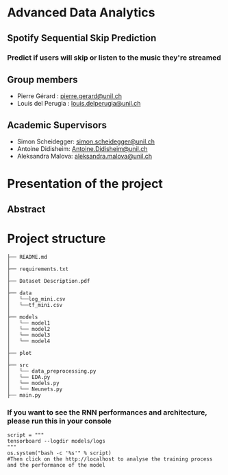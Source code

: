 # Advanced Data Analytics
## Spotify Sequential Skip Prediction
### Predict if users will skip or listen to the music they're streamed


## Group members
* Pierre Gérard : pierre.gerard@unil.ch
* Louis del Perugia : louis.delperugia@unil.ch

## Academic Supervisors
* Simon Scheidegger: simon.scheidegger@unil.ch
* Antoine Didisheim: Antoine.Didisheim@unil.ch
* Aleksandra Malova: aleksandra.malova@unil.ch

# Presentation of the project

## Abstract

# Project structure

```
├── README.md
│
├── requirements.txt
│
├── Dataset Description.pdf
│
├── data
│   └──log_mini.csv           
│   └──tf_mini.csv
│
├── models
│   └── model1          
│   └── model2
│   └── model3
│   └── model4
│
├── plot
│
├── src          
│   └── data_preprocessing.py
│   └── EDA.py
│   └── models.py
│   └── Neunets.py
├── main.py

```
### If you want to see the RNN performances and architecture, please run this in your console
```
script = """
tensorboard --logdir models/logs
"""
os.system("bash -c '%s'" % script)
#Then click on the http://localhost to analyse the training process and the performance of the model

```
